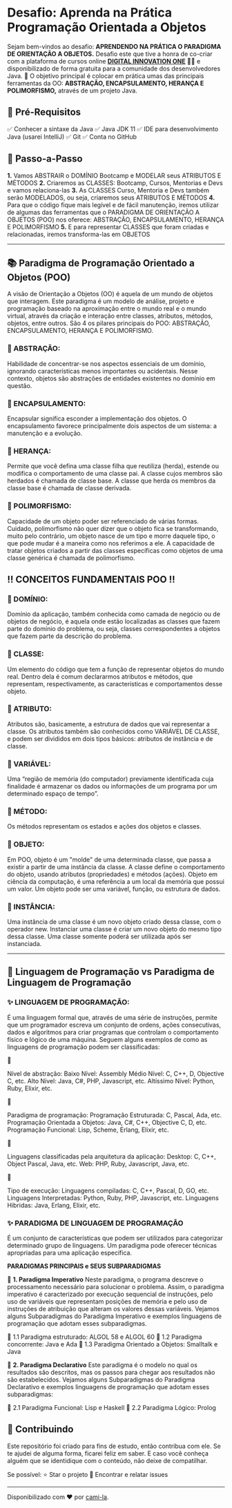 # Desafio: Aprenda na Prática Programação Orientada a Objetos

Sejam bem-vindos ao desafio: **APRENDENDO NA PRÁTICA O PARADIGMA DE ORIENTAÇÃO A OBJETOS.**
Desafio este que tive a honra de co-criar com a plataforma de cursos online **[DIGITAL INNOVATION ONE](https://web.digitalinnovation.one/)** 💛🧡 e disponibilizado de forma gratuita para a comunidade dos desenvolvedores Java.
💎 O objetivo principal é colocar em prática umas das principais ferramentas da OO: **ABSTRAÇÃO, ENCAPSULAMENTO, HERANÇA E POLIMORFISMO,** através de um projeto Java.

## 🛑 Pré-Requisitos

✅ Conhecer a sintaxe da Java
✅ Java JDK 11
✅ IDE para desenvolvimento Java (usarei IntelliJ)
✅ Git
✅ Conta no GitHub

## 👣 Passo-a-Passo

**1.** Vamos ABSTRAIR o DOMÍNIO Bootcamp e MODELAR seus ATRIBUTOS E MÉTODOS
**2.** Criaremos as CLASSES: Bootcamp, Cursos, Mentorias e Devs e vamos relaciona-las
**3.** As CLASSES Curso, Mentoria e Devs também serão MODELADOS, ou seja, criaremos seus ATRIBUTOS E MÉTODOS
**4.** Para que o código fique mais legível e de fácil manutenção, iremos utilizar de algumas das ferramentas que o PARADIGMA DE ORIENTAÇÃO A OBJETOS (POO) nos oferece: ABSTRAÇÃO, ENCAPSULAMENTO, HERANÇA E POLIMORFISMO
**5.** E para representar CLASSES que foram criadas e relacionadas, iremos transforma-las em OBJETOS

------

## 📚 Paradigma de Programação Orientado a Objetos (POO)

A visão de Orientação a Objetos (OO) é aquela de um mundo de objetos que interagem.
Este paradigma é um modelo de análise, projeto e programação baseado na aproximação entre o mundo real e o mundo virtual, através da criação e interação entre classes, atributos, métodos, objetos, entre outros.
São 4 os pilares principais do POO: ABSTRAÇÃO, ENCAPSULAMENTO, HERANÇA E POLIMORFISMO.

### 🔺 ABSTRAÇÃO:

Habilidade de concentrar-se nos aspectos essenciais de um domínio, ignorando características menos importantes ou acidentais. Nesse contexto, objetos são abstrações de entidades existentes no domínio em questão.

### 🔺 ENCAPSULAMENTO:

Encapsular significa esconder a implementação dos objetos. O encapsulamento favorece principalmente dois aspectos de um sistema: a manutenção e a evolução.

### 🔺 HERANÇA:

Permite que você defina uma classe filha que reutiliza (herda), estende ou modifica o comportamento de uma classe pai. A classe cujos membros são herdados é chamada de classe base. A classe que herda os membros da classe base é chamada de classe derivada.

### 🔺 POLIMORFISMO:

Capacidade de um objeto poder ser referenciado de várias formas. Cuidado, polimorfismo não quer dizer que o objeto fica se transformando, muito pelo contrário, um objeto nasce de um tipo e morre daquele tipo, o que pode mudar é a maneira como nos referimos a ele. A capacidade de tratar objetos criados a partir das classes específicas como objetos de uma classe genérica é chamada de polimorfismo.



## ‼️ CONCEITOS FUNDAMENTAIS POO ‼️



### 🔻 DOMÍNIO:

Domínio da aplicação, também conhecida como camada de negócio ou de objetos de negócio, é aquela onde estão localizadas as classes que fazem parte do domínio do problema, ou seja, classes correspondentes a objetos que fazem parte da descrição do problema.

### 🔻 CLASSE:

Um elemento do código que tem a função de representar objetos do mundo real. Dentro dela é comum declararmos atributos e métodos, que representam, respectivamente, as características e comportamentos desse objeto.

### 🔻 ATRIBUTO:

Atributos são, basicamente, a estrutura de dados que vai representar a classe. Os atributos também são conhecidos como VARIÁVEL DE CLASSE, e podem ser divididos em dois tipos básicos: atributos de instância e de classe.

### 🔻 VARIÁVEL:

Uma “região de memória (do computador) previamente identificada cuja finalidade é armazenar os dados ou informações de um programa por um determinado espaço de tempo”.

### 🔻 MÉTODO:

Os métodos representam os estados e ações dos objetos e classes.

### 🔻 OBJETO:

Em POO, objeto é um "molde" de uma determinada classe, que passa a existir a partir de uma instância da classe. A classe define o comportamento do objeto, usando atributos (propriedades) e métodos (ações). Objeto em ciência da computação, é uma referência a um local da memória que possui um valor. Um objeto pode ser uma variável, função, ou estrutura de dados.

### 🔻 INSTÂNCIA:

Uma instância de uma classe é um novo objeto criado dessa classe, com o operador new. Instanciar uma classe é criar um novo objeto do mesmo tipo dessa classe. Uma classe somente poderá ser utilizada após ser instanciada.



------



## 🧮 Linguagem de Programação vs Paradigma de Linguagem de Programação



### ✨ LINGUAGEM DE PROGRAMAÇÃO:

É uma linguagem formal que, através de uma série de instruções, permite que um programador escreva um conjunto de ordens, ações consecutivas, dados e algoritmos para criar programas que controlam o comportamento físico e lógico de uma máquina.
Seguem alguns exemplos de como as linguagens de programação podem ser classificadas:



🔺

 Nível de abstração:
Baixo Nível: Assembly
Médio Nível: C, C++, D, Objective C, etc.
Alto Nível: Java, C#, PHP, Javascript, etc.
Altíssimo Nível: Python, Ruby, Elixir, etc.



🔺

 Paradigma de programação:
Programação Estruturada: C, Pascal, Ada, etc.
Programação Orientada a Objetos: Java, C#, C++, Objective C, D, etc.
Programação Funcional: Lisp, Scheme, Erlang, Elixir, etc.



🔺

 Linguagens classificadas pela arquitetura da aplicação:
Desktop: C, C++, Object Pascal, Java, etc.
Web: PHP, Ruby, Javascript, Java, etc.



🔺

 Tipo de execução:
Linguagens compiladas: C, C++, Pascal, D, GO, etc.
Linguagens Interpretadas: Python, Ruby, PHP, Javascript, etc.
Linguagens Hibridas: Java, Erlang, Elixir, etc.

### ✨ PARADIGMA DE LINGUAGEM DE PROGRAMAÇÃO

É um conjunto de características que podem ser utilizados para categorizar determinado grupo de linguagens. Um paradigma pode oferecer técnicas apropriadas para uma aplicação específica.

**PARADIGMAS PRINCIPAIS e SEUS SUBPARADIGMAS**

🔸 **1. Paradigma Imperativo**
Neste paradigma, o programa descreve o processamento necessário para solucionar o problema. Assim, o paradigma imperativo é caracterizado por execução sequencial de instruções, pelo uso de variáveis que representam posições de memória e pelo uso de instruções de atribuição que alteram os valores dessas variáveis.
Vejamos alguns Subparadigmas do Paradigma Imperativo e exemplos linguagens de programação que adotam esses subparadigmas.

🔸 1.1 Paradigma estruturado: ALGOL 58 e ALGOL 60
🔸 1.2 Paradigma concorrente: Java e Ada
🔸 1.3 Paradigma Orientado a Objetos: Smalltalk e Java

🔹 **2. Paradigma Declarativo**
Este paradigma é o modelo no qual os resultados são descritos, mas os passos para chegar aos resultados não são estabelecidos.
Vejamos alguns Subparadigmas do Paradigma Declarativo e exemplos linguagens de programação que adotam esses subparadigmas:

🔹 2.1 Paradigma Funcional: Lisp e Haskell
🔹 2.2 Paradigma Lógico: Prolog



## 🤝 Contribuindo

Este repositório foi criado para fins de estudo, então contribua com ele.
Se te ajudei de alguma forma, ficarei feliz em saber. E caso você conheça alguém que se identidique com o conteúdo, não deixe de compatilhar.

Se possível:
⭐️ Star o projeto
🐛 Encontrar e relatar issues

------

Disponibilizado com ♥ por [cami-la](https://www.linkedin.com/in/cami-la/).
